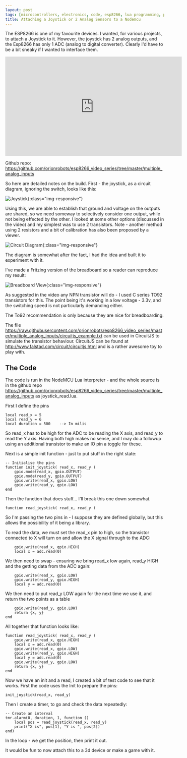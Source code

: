 ```yaml
---
layout: post
tags: [microcontrollers, electronics, code, esp8266, lua programming, programming, nodemcu]
title: Attaching a Joystick or 2 Analog Sensors to a Nodemcu
---
```

The ESP8266 is one of my favourite devices. I wanted, for various projects, to attach a Joystick to it. However, the joystick has 2 analog outputs, and the Esp8266 
has only 1 ADC (analog to digital converter). Clearly I'd have to be a bit sneaky if I wanted to interface them.

<div class="embed-responsive embed-responsive-16by9">
<iframe width="560" height="315" src="https://www.youtube.com/embed/b2gdgkvTiaA" frameborder="0" allowfullscreen="True"></iframe>
</div>

Github repo: https://github.com/orionrobots/esp8266_video_series/tree/master/multiple_analog_inputs

So here are detailed notes on the build. First - the joystick, as a circuit diagram, ignoring the switch, looks like this:

![Joystick](https://raw.githubusercontent.com/orionrobots/esp8266_video_series/master/multiple_analog_inputs/joystick-innards.png){:class="img-responsive"}

Using this, we are able to establish that ground and voltage on the outputs are shared, so we need someway to selectively consider one output, while not being effected by the other.
I looked at some other options (discussed in the video) and my simplest was to use 2 transistors. Note - another method using 2 resistors and a bit of calibration has also been proposed by a viewer.

![Circuit Diagram](https://raw.githubusercontent.com/orionrobots/esp8266_video_series/master/multiple_analog_inputs/circuit-diagram-fritzing.png){:class="img-responsive"}

The diagram is somewhat after the fact, I had the idea and built it to experiment with it. 

I've made a Fritzing version of the breadboard so a reader can reproduce my result:

![Breadboard View](https://raw.githubusercontent.com/orionrobots/esp8266_video_series/master/multiple_analog_inputs/circuit-breadboard-fritzing.png){:class="img-responsive"}

As suggested in the video any NPN transistor will do - I used C series TO92 transistors for this. The point being it's working in a low voltage - 3.3v, and the 
switching speed is not particularly demanding either.

The To92 recommendation is only because they are nice for breadboarding.

The file <https://raw.githubusercontent.com/orionrobots/esp8266_video_series/master/multiple_analog_inputs/circuitjs_example.txt> can be used in CircuitJS to simulate the transistor behaviour. 
CircuitJS can be found at http://www.falstad.com/circuit/circuitjs.html and is a rather awesome toy to play with.

## The Code

The code is run in the NodeMCU Lua interpreter - and the whole source is in the github repo https://github.com/orionrobots/esp8266_video_series/tree/master/multiple_analog_inputs as joystick_read.lua.

First I define the pins

    local read_x = 5
    local read_y = 6
    local duration = 500    --> In milis

So read_x has to be high for the ADC to be reading the X axis, and read_y to read the Y axis. Having both high makes no sense, and I may do a followup using an additional transistor to make an
IO pin a toggle for these.

Next is a simple init function - just to put stuff in the right state:

    -- Initialise the pins
    function init_joystick( read_x, read_y )
        gpio.mode(read_x, gpio.OUTPUT)
        gpio.mode(read_y, gpio.OUTPUT)
        gpio.write(read_x, gpio.LOW)
        gpio.write(read_y, gpio.LOW)
    end
    
Then the function that does stuff... I'll break this one down somewhat.

    function read_joystick( read_x, read_y )

So I'm passing the two pins in - I suppose they are defined globally, but this allows the possibility of it being a library.

To read the data, we must set the read_x pin to high, so the transistor connected to X will turn on and allow the X signal through to the ADC:

        gpio.write(read_x, gpio.HIGH)
        local x = adc.read(0)

We then need to swap - ensuring we bring read_x low again, read_y HIGH and the getting data from the ADC again:
    
        gpio.write(read_x, gpio.LOW)
        gpio.write(read_y, gpio.HIGH)
        local y = adc.read(0)

We then need to put read_y LOW again for the next time we use it, and return the two points as a table

        gpio.write(read_y, gpio.LOW)
        return {x, y}
    end

All together that function looks like:

    function read_joystick( read_x, read_y )
        gpio.write(read_x, gpio.HIGH)
        local x = adc.read(0)
        gpio.write(read_x, gpio.LOW)
        gpio.write(read_y, gpio.HIGH)
        local y = adc.read(0)
        gpio.write(read_y, gpio.LOW)
        return {x, y}
    end


Now we have an init and a read, I created a bit of test code to see that it works.
First the code uses the Init to prepare the pins:

    init_joystick(read_x, read_y)

Then I create a timer, to go and check the data repeatedly:

    -- Create an interval
    tmr.alarm(0, duration, 1, function () 
        local pos = read_joystick(read_x, read_y)
        print("X is", pos[1], "Y is ", pos[2])
    end)

In the loop - we get the position, then print it out. 

It would be fun to now attach this to a 3d device or make a game with it.